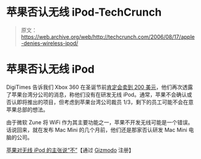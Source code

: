 # 苹果否认无线 iPod-TechCrunch

> 原文：<https://web.archive.org/web/http://techcrunch.com/2006/08/17/apple-denies-wireless-ipod/>

# 苹果否认无线 iPod

DigiTimes 告诉我们 Xbox 360 在圣诞节前[肯定会卖到 200 美元](https://web.archive.org/web/20210301114259/http://crunchgear.com/2006/08/15/xbox-360-hd-dvd-200-by-christmas-2006/)，他们再次透露了苹果台湾分公司的消息，称他们没有在研发无线 iPod。通常，苹果不会确认或否认即将推出的项目，但考虑到苹果台湾公司裁员 1/3，剩下的员工可能不会在意苹果总部的想法。

由于微软 Zune 将 WiFi 作为其主要功能之一，苹果不开发无线可能是一个错误。话说回来，就在发布 Mac Mini 的几个月前，他们还是那家否认研发 Mac Mini 电脑的公司。

[苹果对无线 iPod 的主张说“不”](https://web.archive.org/web/20210301114259/http://www.reghardware.co.uk/2006/08/16/apple_denies_wireless_ipod_claim/)【通过 [Gizmodo](https://web.archive.org/web/20210301114259/http://gizmodo.com/gadgets/ipod/apple-shocks-the-world-denies-wifi-ipod-194860.php) 注册】